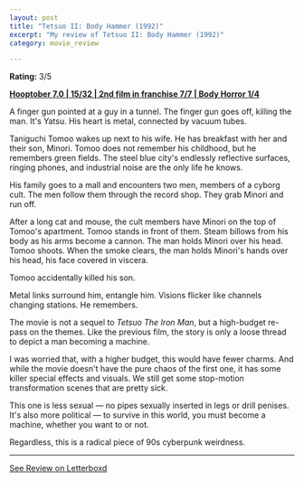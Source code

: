 ```yaml
---
layout: post
title: "Tetsuo II: Body Hammer (1992)"
excerpt: "My review of Tetsuo II: Body Hammer (1992)"
category: movie_review

---
```


**Rating:** 3/5

<b><a href="https://boxd.it/pOK5i/detail">Hooptober 7.0 | 15/32 | 2nd film in franchise 7/7 | Body Horror 1/4</a></b>

A finger gun pointed at a guy in a tunnel. The finger gun goes off, killing the man. It's Yatsu. His heart is metal, connected by vacuum tubes.

Taniguchi Tomoo wakes up next to his wife. He has breakfast with her and their son, Minori. Tomoo does not remember his childhood, but he remembers green fields. The steel blue city's endlessly reflective surfaces, ringing phones, and industrial noise are the only life he knows.

His family goes to a mall and encounters two men, members of a cyborg cult. The men follow them through the record shop. They grab Minori and run off.

After a long cat and mouse, the cult members have Minori on the top of Tomoo's apartment. Tomoo stands in front of them. Steam billows from his body as his arms become a cannon. The man holds Minori over his head. Tomoo shoots. When the smoke clears, the man holds Minori's hands over his head, his face covered in viscera.

Tomoo accidentally killed his son.

Metal links surround him, entangle him. Visions flicker like channels changing stations. He remembers.

The movie is not a sequel to <i>Tetsuo The Iron Man</i>, but a high-budget re-pass on the themes. Like the previous film, the story is only a loose thread to depict a man becoming a machine. 

I was worried that, with a higher budget, this would have fewer charms. And while the movie doesn't have the pure chaos of the first one, it has some killer special effects and visuals. We still get some stop-motion transformation scenes that are pretty sick.

This one is less sexual — no pipes sexually inserted in legs or drill penises. It's also more political — to survive in this world, you must become a machine, whether you want to or not.

Regardless, this is a radical piece of 90s cyberpunk weirdness.

<hr>

[See Review on Letterboxd](https://boxd.it/5Q7Wjx)
